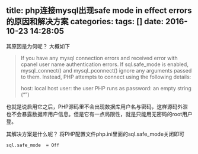 title: php连接mysql出现safe mode in effect errors的原因和解决方案
categories: 
tags: []
date: 2016-10-23 14:28:05
---
其原因是为何呢？ 大概如下

> If you have any mysql connection errors and received error with cpanel
> user name authentication errors. If sql.safe_mode is enabled,
> mysql_connect() and mysql_pconnect() ignore any arguments passed to
> them. Instead, PHP attempts to connect using the following details:
> 
> host: local host user: the user PHP runs as password: an empty string
> (“”)

也就是说启用它之后，PHP源码里不会出现数据库用户名与密码，这样源码外泄也不会暴露数据库用户信息。但是它有一点局限性，就是只能用无密码的root用户登。

其解决方案是什么呢？
将PHP配置文件php.ini里面的sql.safe_mode关闭即可

    sql.safe_mode  = Off
